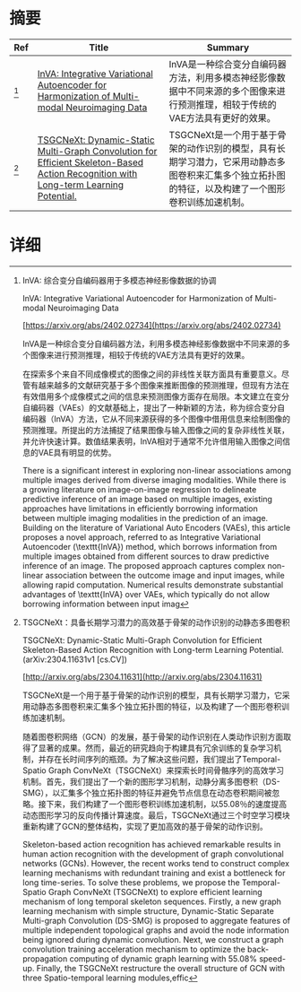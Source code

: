 # 摘要

| Ref | Title | Summary |
| --- | --- | --- |
| [^1] | [InVA: Integrative Variational Autoencoder for Harmonization of Multi-modal Neuroimaging Data](https://arxiv.org/abs/2402.02734) | InVA是一种综合变分自编码器方法，利用多模态神经影像数据中不同来源的多个图像来进行预测推理，相较于传统的VAE方法具有更好的效果。 |
| [^2] | [TSGCNeXt: Dynamic-Static Multi-Graph Convolution for Efficient Skeleton-Based Action Recognition with Long-term Learning Potential.](http://arxiv.org/abs/2304.11631) | TSGCNeXt是一个用于基于骨架的动作识别的模型，具有长期学习潜力，它采用动静态多图卷积来汇集多个独立拓扑图的特征，以及构建了一个图形卷积训练加速机制。 |

# 详细

[^1]: InVA: 综合变分自编码器用于多模态神经影像数据的协调

    InVA: Integrative Variational Autoencoder for Harmonization of Multi-modal Neuroimaging Data

    [https://arxiv.org/abs/2402.02734](https://arxiv.org/abs/2402.02734)

    InVA是一种综合变分自编码器方法，利用多模态神经影像数据中不同来源的多个图像来进行预测推理，相较于传统的VAE方法具有更好的效果。

    

    在探索多个来自不同成像模式的图像之间的非线性关联方面具有重要意义。尽管有越来越多的文献研究基于多个图像来推断图像的预测推理，但现有方法在有效借用多个成像模式之间的信息来预测图像方面存在局限。本文建立在变分自编码器（VAEs）的文献基础上，提出了一种新颖的方法，称为综合变分自编码器（InVA）方法，它从不同来源获得的多个图像中借用信息来绘制图像的预测推理。所提出的方法捕捉了结果图像与输入图像之间的复杂非线性关联，并允许快速计算。数值结果表明，InVA相对于通常不允许借用输入图像之间信息的VAE具有明显的优势。

    There is a significant interest in exploring non-linear associations among multiple images derived from diverse imaging modalities. While there is a growing literature on image-on-image regression to delineate predictive inference of an image based on multiple images, existing approaches have limitations in efficiently borrowing information between multiple imaging modalities in the prediction of an image. Building on the literature of Variational Auto Encoders (VAEs), this article proposes a novel approach, referred to as Integrative Variational Autoencoder (\texttt{InVA}) method, which borrows information from multiple images obtained from different sources to draw predictive inference of an image. The proposed approach captures complex non-linear association between the outcome image and input images, while allowing rapid computation. Numerical results demonstrate substantial advantages of \texttt{InVA} over VAEs, which typically do not allow borrowing information between input imag
    
[^2]: TSGCNeXt：具备长期学习潜力的高效基于骨架的动作识别的动静态多图卷积

    TSGCNeXt: Dynamic-Static Multi-Graph Convolution for Efficient Skeleton-Based Action Recognition with Long-term Learning Potential. (arXiv:2304.11631v1 [cs.CV])

    [http://arxiv.org/abs/2304.11631](http://arxiv.org/abs/2304.11631)

    TSGCNeXt是一个用于基于骨架的动作识别的模型，具有长期学习潜力，它采用动静态多图卷积来汇集多个独立拓扑图的特征，以及构建了一个图形卷积训练加速机制。

    

    随着图卷积网络（GCN）的发展，基于骨架的动作识别在人类动作识别方面取得了显著的成果。然而，最近的研究趋向于构建具有冗余训练的复杂学习机制，并存在长时间序列的瓶颈。为了解决这些问题，我们提出了Temporal-Spatio Graph ConvNeXt（TSGCNeXt）来探索长时间骨骼序列的高效学习机制。首先，我们提出了一个新的图形学习机制，动静分离多图卷积（DS-SMG），以汇集多个独立拓扑图的特征并避免节点信息在动态卷积期间被忽略。接下来，我们构建了一个图形卷积训练加速机制，以55.08％的速度提高动态图形学习的反向传播计算速度。最后，TSGCNeXt通过三个时空学习模块重新构建了GCN的整体结构，实现了更加高效的基于骨架的动作识别。

    Skeleton-based action recognition has achieved remarkable results in human action recognition with the development of graph convolutional networks (GCNs). However, the recent works tend to construct complex learning mechanisms with redundant training and exist a bottleneck for long time-series. To solve these problems, we propose the Temporal-Spatio Graph ConvNeXt (TSGCNeXt) to explore efficient learning mechanism of long temporal skeleton sequences. Firstly, a new graph learning mechanism with simple structure, Dynamic-Static Separate Multi-graph Convolution (DS-SMG) is proposed to aggregate features of multiple independent topological graphs and avoid the node information being ignored during dynamic convolution. Next, we construct a graph convolution training acceleration mechanism to optimize the back-propagation computing of dynamic graph learning with 55.08\% speed-up. Finally, the TSGCNeXt restructure the overall structure of GCN with three Spatio-temporal learning modules,effic
    

